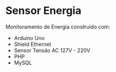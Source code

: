 Sensor Energia
==============

Monitoramento de Energia construído com:
* Arduino Uno
* Shield Ethernet
* Sensor Tensão AC 127V - 220V
* PHP 
* MySQL
